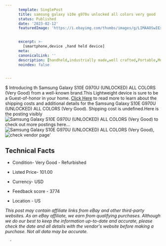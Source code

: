 ```yaml
---
      template: SinglePost
      title: samsung galaxy s10e g970u unlocked all colors very good 
      status: Published
      date: '2023-02-12'
      featuredImage: 'https://i.ebayimg.com/thumbs/images/g/LIMAAOSwIExj2FSP/s-l225.jpg'
       

      excerpt: >-
        [smartphone,device ,hand held device]
      meta:
      canonicalLink: ''
      description: [handheld,industrially made,well crafted,Portable,Mobile,Compact,Convenient,Lightweight,Maneuverable,Man-portable,Miniature,Carriable,Hand-held,Light,Holdable,Transportable,Mobile device,Pocket-sized,On-the-go,Wireless,Cordless,Compact size,Convenient size, smartphone,device ,hand held device]
      noindex: false
      

---
```

$
      Introducing th Samsung Galaxy S10E G970U (UNLOCKED) ALL COLORS (Very Good) from a well-known brand.This Lightweight device  is sure to be a Guest-of-honor in your home. [Click Here](https://www.ebay.com/itm/404134777067?hash=item5e184f50eb%3Ag%3ALIMAAOSwIExj2FSP&mkevt=1&mkcid=1&mkrid=711-53200-19255-0&campid=%253CePNCampaignId%253E&customid=%253CreferenceId%253E&toolid=10049) to read more to learn about the shipping costs and additional details for the Samsung Galaxy S10E G970U (UNLOCKED) ALL COLORS (Very Good). Shipping cost is undefined.Here is the posting visibly ![Samsung Galaxy S10E G970U (UNLOCKED) ALL COLORS (Very Good)](https://i.ebayimg.com/thumbs/images/g/LIMAAOSwIExj2FSP/s-l225.jpg) to check out more postings here... ![Samsung Galaxy S10E G970U (UNLOCKED) ALL COLORS (Very Good)](https://i.ebayimg.com/images/g/LIMAAOSwIExj2FSP/s-l960.jpg), ![check vendor page](https://origin-galleryplus.ebayimg.com/ws/web/404134777067_2_0_1/225x225.jpg,https://origin-galleryplus.ebayimg.com/ws/web/404134777067_3_0_1/225x225.jpg,https://origin-galleryplus.ebayimg.com/ws/web/404134777067_4_0_1/225x225.jpg,https://origin-galleryplus.ebayimg.com/ws/web/404134777067_5_0_1/225x225.jpg,https://origin-galleryplus.ebayimg.com/ws/web/404134777067_6_0_1/225x225.jpg,https://origin-galleryplus.ebayimg.com/ws/web/404134777067_7_0_1/225x225.jpg,https://origin-galleryplus.ebayimg.com/ws/web/404134777067_8_0_1/225x225.jpg,https://origin-galleryplus.ebayimg.com/ws/web/404134777067_9_0_1/225x225.jpg,https://origin-galleryplus.ebayimg.com/ws/web/404134777067_10_0_1/225x225.jpg,https://origin-galleryplus.ebayimg.com/ws/web/404134777067_11_0_1/225x225.jpg,https://origin-galleryplus.ebayimg.com/ws/web/404134777067_12_0_1/225x225.jpg)'

      

 ## Technical Facts 



     
      

 - Condition- Very Good - Refurbished 


      

 - Listed Price- 101.00 


      

 - Currency- USD 


      

 - Feedback score - 3774 


      

 - Location - US 


      
      

 *_This post may contain affiliate links from eBay and other third-party websites. As an eBay affiliate, we earn from qualifying purchases. Although we do our best to keep the information up-to-date and accurate, please check the date and all details with the vendor's website before making a purchase. Not all data may be accurate._*




      -
